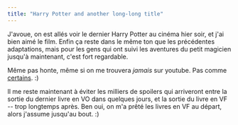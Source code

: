 ```yaml
---
title: "Harry Potter and another long-long title"
---
```


J'avoue, on est allés voir le dernier Harry Potter au cinéma hier soir, et
j'ai bien aimé le film. Enfin ça reste dans le même ton que les précédentes
adaptations, mais pour les gens qui ont suivi les aventures du petit magicien
jusqu'à maintenant, c'est fort regardable.

Même pas honte, même si on me trouvera _jamais_ sur youtube. Pas comme
[certains](http://www.penny-arcade.com/comic/2007/07/09). :)

Il me reste maintenant à éviter les milliers de spoilers qui arriveront entre
la sortie du dernier livre en VO dans quelques jours, et la sortie du livre en
VF -- trop longtemps après. Ben oui, on m'a prêté les livres en VF au départ,
alors j'assume jusqu'au bout. :)

